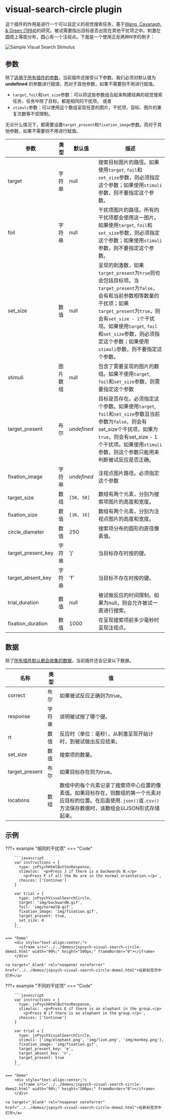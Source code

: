 # visual-search-circle plugin

这个插件的作用是进行一个可以自定义的视觉搜索任务，基于[Wang, Cavanagh, & Green (1994)](http://dx.doi.org/10.3758/BF03206946)的研究。被试需要指出目标是否出现在其他干扰项之中。刺激在圆周上等距分布，圆心有一个注视点。下面是一个使用正反两种N字的例子：

![Sample Visual Search Stimulus](/img/visual_search_example.jpg)

## 参数

除了[适用于所有插件的参数](../overview/plugins.md#parameters-available-in-all-plugins#_3)，当前插件还接受以下参数。我们必须对默认值为 **undefined** 的参数进行赋值，而对于其他参数，如果不需要则不用进行赋值。

* `target`, `foil`和`set_size`参数：可以将这些参数组合起来构建经典的视觉搜索任务，任务中除了目标，都是相同的干扰项。
或者
* `stimuli`参数：可以使用这个数组呈现任意的图片，干扰项、目标、图片的重复次数等不受限制。

无论什么情况下，都需要设置`target_present`和`fixation_image`参数。而对于其他参数，如果不需要则不用进行赋值。


| 参数               | 类型         | 默认值      | 描述                                                         |
| ------------------ | ------------ | ----------- | ------------------------------------------------------------ |
| target             | 字符串       | null | 搜索目标图片的路径。如果使用`target`, `foil`和`set_size`参数，则必须指定这个参数；如果使用`stimuli`参数，则不要指定这个参数。 |
| foil               | 字符串          | null          | 干扰项图片的路径。所有的干扰项都会使用这一图片。如果使用`target`, `foil`和`set_size`参数，则必须指定这个参数；如果使用`stimuli`参数，则不要指定这个参数。 |
| set_size           | 数值         | null          | 呈现的刺激数，如果`target_present`为`true`则也会包括目标项。当`target_present`为`false`，会有和当前参数相等数量的干扰项；如果`target_present`为`true`，则会有`set_size - 1`个干扰项。如果使用`target`, `foil`和`set_size`参数，则必须指定这个参数；如果使用`stimuli`参数，则不要指定这个参数。  |
| stimuli            | 图片数组 | null          | 包含了需要呈现的图片的数组。如果不使用`target`, `foil`和`set_size`参数，则需要指定这个参数 |
| target_present     | 布尔         | *undefined*   | 目标是否存在。必须指定这个参数。如果使用`target`, `foil`和`set_size`参数且当前参数为`false`，则会有set_size个干扰项，如果为`true`，则会有set_size - 1个干扰项。如果使用`stimuli`参数，则这个参数只能用来判断被试反应是否正确。 |
| fixation_image     | 字符串          | *undefined*   | 注视点图片路径。必须指定这个参数 |
| target_size        | 数组         | `[50, 50]`  | 数组有两个元素，分别为搜索项图片的高度和宽度。               |
| fixation_size      | 数值         | `[16, 16]`  | 数组有两个元素，分别为注视点图片的高度和宽度。               |
| circle_diameter    | 数值         | 250         | 搜索项分布的圆形的直径像素值。                               |
| target_present_key | 字符串       | 'j'         | 当目标存在时按的键。                                         |
| target_absent_key  | 字符串       | 'f'         | 当目标不存在时按的键。                                       |
| trial_duration     | 数值         | null        | 被试做反应的时间限制。如果为null，则会允许被试一直进行搜索。 |
| fixation_duration  | 数值         | 1000        | 在呈现搜索项前多少毫秒时呈现注视点。                         |

## 数据

除了[所有插件默认都会收集的数据](../overview/plugins.md#_4)，当前插件还会记录以下数据。

| 名称           | 类型   | 值                                                           |
| -------------- | ------ | ------------------------------------------------------------ |
| correct        | 布尔   | 如果被试反应正确则为true。                                   |
| response       | 字符串 | 说明被试按了哪个键。                                         |
| rt             | 数值   | 反应时（单位：毫秒），从刺激呈现开始计时，到被试做出反应结束。 |
| set_size       | 数值   | 搜索项的数量。                                               |
| target_present | 布尔   | 如果目标存在则为true。                                       |
| locations      | 数组   | 数组中的每个元素记录了搜索项中心位置的像素值。如果目标存在，则数组的第一个元素对应目标的位置。在后面使用`.json()`或`.csv()`方法保存数据时，该数组会以JSON形式存储起来。 |

## 示例

???+ example "相同的干扰项"
    === "Code"

        ```javascript
        var instructions = {
          type: jsPsychHtmlButtonResponse,
          stimulus: `<p>Press J if there is a backwards N.</p>
            <p>Press F if all the Ns are in the normal orientation.</p>`,
          choices: ['Continue']
        }

        var trial = {
          type: jsPsychVisualSearchCircle,
          target: 'img/backwardN.gif',
          foil: 'img/normalN.gif',
          fixation_image: 'img/fixation.gif',
          target_present: true,
          set_size: 4
        }
        ```
    
    === "Demo"
        <div style="text-align:center;">
          <iframe src="../../demos/jspsych-visual-search-circle-demo1.html" width="90%;" height="500px;" frameBorder="0"></iframe>
        </div>

    <a target="_blank" rel="noopener noreferrer" href="../../demos/jspsych-visual-search-circle-demo1.html">在新标签页中打开</a>

???+ example "不同的干扰项"
    === "Code"

        ```javascript
        var instructions = {
          type: jsPsychHtmlButtonResponse,
          stimulus: `<p>Press E if there is an elephant in the group.</p>
            <p>Press N if there is no elephant in the group.</p>`,
          choices: ['Continue']
        }

        var trial = {
          type: jsPsychVisualSearchCircle,
          stimuli: ['img/elephant.png', 'img/lion.png', 'img/monkey.png'],
          fixation_image: 'img/fixation.gif',
          target_present_key: 'e',
          target_absent_key: 'n',
          target_present: true
        }
        ```

    === "Demo"
        <div style="text-align:center;">
          <iframe src="../../demos/jspsych-visual-search-circle-demo2.html" width="90%;" height="500px;" frameBorder="0"></iframe>
        </div>

    <a target="_blank" rel="noopener noreferrer" href="../../demos/jspsych-visual-search-circle-demo2.html">在新标签页中打开</a>
